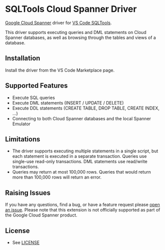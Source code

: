 # SQLTools Cloud Spanner Driver

[Google Cloud Spanner](https://cloud.google.com/spanner) driver for [VS Code SQLTools](https://vscode-sqltools.mteixeira.dev/).

This driver supports executing queries and DML statements on Cloud Spanner databases, as
well as browsing through the tables and views of a database.

## Installation

Install the driver from the VS Code Marketplace page.

## Supported Features
- Execute SQL queries
- Execute DML statements (INSERT / UPDATE / DELETE)
- Execute DDL statements (CREATE TABLE, DROP TABLE, CREATE INDEX, ...)
- Connecting to both Cloud Spanner databases and the local Spanner Emulator

## Limitations

- The driver supports executing multiple statements in a single script, but each statement is executed in a separate transaction. Queries use single-use read-only transactions. DML statements use read/write transactions.
- Queries may return at most 100,000 rows. Queries that would return more than 100,000 rows will return an error.

## Raising Issues

If you have any questions, find a bug, or have a feature request please [open an issue](https://github.com/cloudspannerecosystem/sqltools-cloud-spanner-driver/issues/new).
Please note that this extension is not officially supported as part of the Google Cloud Spanner product.

## License
* See [LICENSE](LICENSE)

